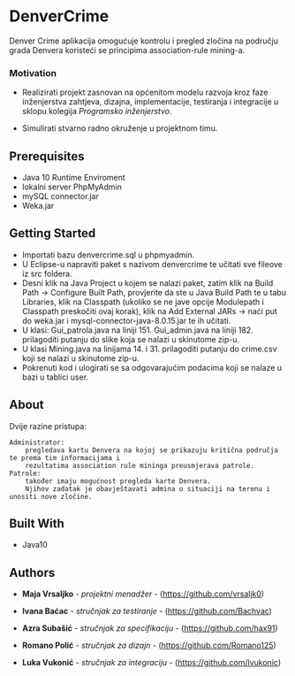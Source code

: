 # DenverCrime

Denver Crime aplikacija omogućuje kontrolu i pregled zločina na području grada Denvera koristeći se principima association-rule mining-a. 

### Motivation

* Realizirati projekt zasnovan na općenitom modelu razvoja kroz faze inženjerstva zahtjeva, 
dizajna, implementacije, testiranja i integracije u sklopu kolegija _Programsko inženjerstvo_.   

* Simulirati stvarno radno okruženje u projektnom timu.

## Prerequisites

*  Java 10 Runtime Enviroment
*  lokalni server PhpMyAdmin 
*  mySQL connector.jar 
*  Weka.jar 


## Getting Started

* Importati bazu denvercrime.sql u phpmyadmin.
* U Eclipse-u napraviti paket s nazivom denvercrime te učitati sve fileove iz src foldera.
* Desni klik na Java Project u kojem se nalazi paket, zatim klik na Build Path -> Configure Built Path, 
provjerite da ste u Java Build Path te u tabu Libraries, klik na Classpath (ukoliko se ne jave opcije
Modulepath i Classpath preskočiti ovaj korak), klik na Add External JARs -> naći put do weka.jar i mysql-connector-java-8.0.15.jar te ih učitati.
* U klasi:
	Gui_patrola.java na liniji 151.
	Gui_admin.java na liniji 182.
prilagoditi putanju do slike koja se nalazi u skinutome zip-u.
* U klasi Mining.java na linijama 14. i 31. prilagoditi putanju do crime.csv koji se nalazi u skinutome zip-u.
* Pokrenuti kod i ulogirati se sa odgovarajućim podacima koji se nalaze u bazi u tablici user.


## About

Dvije razine pristupa:

	Administrator:
		pregledava kartu Denvera na kojoj se prikazuju kritična područja te prema tim informacijama i 
		rezultatima association rule mininga preusmjerava patrole. 
	Patrole:
		također imaju mogućnost pregleda karte Denvera. 
		Njihov zadatak je obavještavati admina o situaciji na terenu i unositi nove zločine.  


## Built With

* Java10

## Authors

* **Maja Vrsaljko** - *projektni menadžer* - (https://github.com/vrsaljk0)

* **Ivana Baćac** - *stručnjak za testiranje* - (https://github.com/Bachvac)

* **Azra Subašić** - *stručnjak za specifikaciju* - (https://github.com/hax91)

* **Romano Polić** - *stručnjak za dizajn* - (https://github.com/Romano125)

* **Luka Vukonić** - *stručnjak za integraciju* - (https://github.com/lvukonic)
